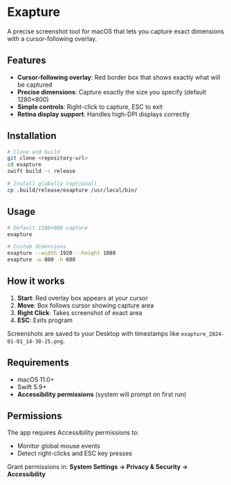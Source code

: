 # Exapture

A precise screenshot tool for macOS that lets you capture exact dimensions with a cursor-following overlay.

## Features

- **Cursor-following overlay**: Red border box that shows exactly what will be captured
- **Precise dimensions**: Capture exactly the size you specify (default 1280×800)
- **Simple controls**: Right-click to capture, ESC to exit
- **Retina display support**: Handles high-DPI displays correctly

## Installation

```bash
# Clone and build
git clone <repository-url>
cd exapture
swift build -c release

# Install globally (optional)
cp .build/release/exapture /usr/local/bin/
```

## Usage

```bash
# Default 1280×800 capture
exapture

# Custom dimensions
exapture --width 1920 --height 1080
exapture -w 800 -h 600
```

## How it works

1. **Start**: Red overlay box appears at your cursor
2. **Move**: Box follows cursor showing capture area  
3. **Right Click**: Takes screenshot of exact area
4. **ESC**: Exits program

Screenshots are saved to your Desktop with timestamps like `exapture_2024-01-01_14-30-25.png`.

## Requirements

- macOS 11.0+
- Swift 5.9+
- **Accessibility permissions** (system will prompt on first run)

## Permissions

The app requires Accessibility permissions to:
- Monitor global mouse events
- Detect right-clicks and ESC key presses

Grant permissions in: **System Settings → Privacy & Security → Accessibility**